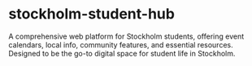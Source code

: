 # stockholm-student-hub
A comprehensive web platform for Stockholm students, offering event calendars, local info, community features, and essential resources. Designed to be the go-to digital space for student life in Stockholm.

